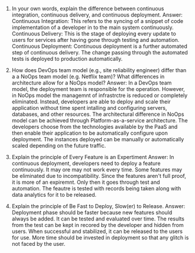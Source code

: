 
1. In your own words, explain the difference between continuous integration, continuous delivery, and continuous deployment.
Answer: 
Continuous Integration: This refers to the syncing of a snippet of code implementation of a developer in to the main system continuously. 
Continuous Delivery: This is the stage of deploying every update to users for services after having gone through testing and automation. 
Continuous Deployment: Continuous deployment is a further automated step of continuous delivery. The change passing through the automated tests is deployed to production automatically. 

2. How does DevOps team model (e.g., site reliability engineer) differ than a a NoOps team model (e.g. Netflix team)? What differences in architecture allow for a NoOps model?
Answer: In a DevOps team model, the deployment team is responsible for the operation. However, in NoOps model the managemnt of infrastrctre is reduced or completely eliminated. Instead, developers are able to deploy and scale their application without time spent intalling and configuring servers, databases, and other resources. The architectural difference in NoOps model can be achieved through Platform-as-a-service architecture. The developers choose from the technologies available by the PaaS and then enable their application to be automatically configure upon deployment. The instances deployed can be manually or automatically scaled depending on the future traffic. 


3. Explain the principle of Every Feature is an Expertiment
Answer: In continuous deployment, developers need to deploy a feature continuously. It may ore may not work every time. Some features may be eliminated due to incompatibility. Since the features aren't full proof, it is more of an expiremnt. Only then it goes through test and automation. The feautre is tested with records being taken along with data analytics for it to be released.

4. Explain the principle of Be Fast to Deploy, Slow(er) to Release.
Answer: Deployment phase should be faster because new features should always be added. It can be tested and evaluated over time. The results from the test can be kept in recored by the developer and hidden from users. When successful and stabilized, it can be released to the users for use. More time should be invested in deployment so that any glitch is not faced by the user. 


